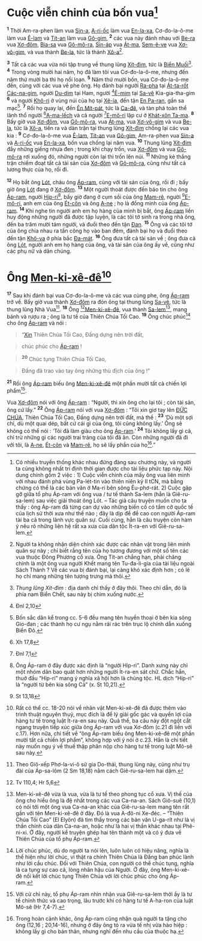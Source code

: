 # Cuộc viễn chinh của bốn vua[^1-edf56d76-013e-4ba1-93fc-80c40c06eb4b]
<sup><b>1</b></sup> Thời Am-ra-phen làm vua [Sin-a](), [A-ri-ốc]() làm vua [En-la-xa](), Cơ-đo-la-ô-me làm vua [Ê-lam]() và [Tít-an]() làm vua [Gô-gim](), <sup><b>2</b></sup> các vua này đánh nhau với [Be-ra]() vua [Xơ-đôm](), [Bia-sa]() vua [Gô-mô-ra](), [Sin-áp]() vua [Át-ma](), [Sem-ê-ve]() vua [Xơ-vô-gim](), và vua thành [Be-la](), tức là thành [Xô-a]()[^2-edf56d76-013e-4ba1-93fc-80c40c06eb4b].

<sup><b>3</b></sup> Tất cả các vua vừa nói tập trung về thung lũng [Xít-đim](), tức là [Biển Muối]()[^3-edf56d76-013e-4ba1-93fc-80c40c06eb4b]. <sup><b>4</b></sup> Trong vòng mười hai năm, họ đã làm tôi vua Cơ-đo-la-ô-me, nhưng đến năm thứ mười ba thì họ nổi loạn. <sup><b>5</b></sup> Năm thứ mười bốn, vua Cơ-đo-la-ô-me đến, cùng với các vua về phe ông. Họ đánh bại người [Ra-pha]() tại [Át-ta-rốt Các-na-gim](), người [Du-dim]() tại Ham, người [^1@-edf56d76-013e-4ba1-93fc-80c40c06eb4b][Ê-mim]() tại [Sa-vê]() Kia-gia-tha-gim <sup><b>6</b></sup> và người [Khô-ri]() ở vùng núi của họ tại [Xê-ia](), đến tận [En Pa-ran](), gần sa mạc[^4-edf56d76-013e-4ba1-93fc-80c40c06eb4b]. <sup><b>7</b></sup> Rồi họ quay lại, đến [Ên Mít-pát](), tức là [Ca-đê](), và tàn phá toàn thể lãnh thổ người [^2@-edf56d76-013e-4ba1-93fc-80c40c06eb4b][A-ma-lếch]() và cả người [^3@-edf56d76-013e-4ba1-93fc-80c40c06eb4b][E-mô-ri]() lập cư ở [Khát-xôn Ta-ma](). <sup><b>8</b></sup> Bấy giờ vua [Xơ-đôm](), vua [Gô-mô-ra](), vua [Át-ma](), vua [Xơ-vô-gim]() và vua [Be-la](), tức là [Xô-a](), tiến ra và dàn trận tại thung lũng [Xít-đim]() chống lại các vua kia : <sup><b>9</b></sup> Cơ-đo-la-ô-me vua [Ê-lam](), [Tít-an]() vua [Gô-gim](), Am-ra-phen vua [Sin-a]() và [A-ri-ốc]() vua [En-la-xa](), bốn vua chống lại năm vua. <sup><b>10</b></sup> Thung lũng [Xít-đim]() đầy những giếng nhựa đen ; trong khi chạy trốn, vua [Xơ-đôm]() và vua [Gô-mô-ra]() rơi xuống đó, những người còn lại thì trốn lên núi. <sup><b>11</b></sup> Những kẻ thắng trận chiếm đoạt tất cả tài sản của [Xơ-đôm]() và [Gô-mô-ra](), cũng như tất cả lương thực của họ, rồi đi.

<sup><b>12</b></sup> Họ bắt ông [Lót](), cháu ông [Áp-ram](), cùng với tài sản của ông, rồi đi ; bấy giờ ông [Lót]() đang ở [Xơ-đôm](). <sup><b>13</b></sup> Một người thoát được đến báo tin cho ông [Áp-ram](), người [Híp-ri]()[^5-edf56d76-013e-4ba1-93fc-80c40c06eb4b], bấy giờ đang ở cụm sồi của ông [Mam-rê](), người [^4@-edf56d76-013e-4ba1-93fc-80c40c06eb4b][E-mô-ri](), anh em của ông [Ét-côn]() và ông [A-ne]() ; họ là đồng minh của ông [Áp-ram](). <sup><b>14</b></sup> Khi nghe tin người anh em họ hàng của mình bị bắt, ông [Áp-ram]() liền huy động những người đã được tập luyện, là các tôi tớ sinh ra trong nhà ông, đến ba trăm mười tám người, và đuổi theo đến tận [Đan](). <sup><b>15</b></sup> Ông và các tôi tớ của ông chia nhau ra tấn công họ vào ban đêm, đánh bại họ và đuổi theo đến tận [Khô-va]() ở phía bắc [Đa-mát](). <sup><b>16</b></sup> Ông đưa tất cả tài sản về ; ông đưa cả ông [Lót](), người anh em họ hàng của ông, và tài sản của ông ấy về, cũng như các phụ nữ và dân chúng.


# Ông [Men-ki-xê-đê]()[^6-edf56d76-013e-4ba1-93fc-80c40c06eb4b]
<sup><b>17</b></sup> Sau khi đánh bại vua Cơ-đo-la-ô-me và các vua cùng phe, ông [Áp-ram]() trở về. Bấy giờ vua thành [Xơ-đôm]() ra đón ông tại thung lũng [Sa-vê](), tức là thung lũng Nhà Vua[^7-edf56d76-013e-4ba1-93fc-80c40c06eb4b]. <sup><b>18</b></sup> Ông [^5@-edf56d76-013e-4ba1-93fc-80c40c06eb4b][Men-ki-xê-đê](), vua thành [Sa-lem]()[^8-edf56d76-013e-4ba1-93fc-80c40c06eb4b], mang bánh và rượu ra ; ông là tư tế của Thiên Chúa Tối Cao. <sup><b>19</b></sup> Ông chúc phúc[^9-edf56d76-013e-4ba1-93fc-80c40c06eb4b] cho ông [Áp-ram]() và nói :


> “[Xin]() Thiên Chúa Tối Cao, Đấng dựng nên trời đất,
>


> chúc phúc cho [Áp-ram]() !
>


> <sup><b>20</b></sup> Chúc tụng Thiên Chúa Tối Cao,
>


> Đấng đã trao vào tay ông những thù địch của ông !”
>

<sup><b>21</b></sup> Rồi ông [Áp-ram]() biếu ông [Men-ki-xê-đê]() một phần mười tất cả chiến lợi phẩm[^10-edf56d76-013e-4ba1-93fc-80c40c06eb4b].

Vua [Xơ-đôm]() nói với ông [Áp-ram]() : “Người, thì xin ông cho lại tôi ; còn tài sản, ông cứ lấy.” <sup><b>22</b></sup> Ông [Áp-ram]() nói với vua [Xơ-đôm]() : “Tôi xin giơ tay lên [ĐỨC CHÚA](), Thiên Chúa Tối Cao, Đấng dựng nên trời đất, mà thề : <sup><b>23</b></sup> ‘Dù một sợi chỉ, dù một quai dép, bất cứ cái gì của ông, tôi cũng không lấy.’ Ông sẽ không có thể nói : ‘Tôi đã làm giàu cho ông [Áp-ram]().’ <sup><b>24</b></sup> Tôi không lấy gì cả, chỉ trừ những gì các người trai tráng của tôi đã ăn. Còn những người đã đi với tôi, là [A-ne](), [Ét-côn]() và [Mam-rê](), họ sẽ lấy phần của họ[^11-edf56d76-013e-4ba1-93fc-80c40c06eb4b].”

[^1-edf56d76-013e-4ba1-93fc-80c40c06eb4b]: Có nhiều truyền thống khác nhau đứng đàng sau chương này, và người ta cũng không nhất trí định thời gian được cho tài liệu phức tạp này. Nội dung chính gồm 2 việc : 1) Cuộc viễn chinh của mấy ông vua liên minh với nhau đánh phá vùng Pa-lét-tin vào thiên niên kỷ II tCN, mà bằng chứng có thể là các bản văn ở Ma-ri bên sông Êu-phơ-rát. 2) Cuộc gặp gỡ giữa tổ phụ Áp-ram với ông vua / tư tế thành Sa-lem (hẳn là Giê-ru-sa-lem) sau việc giải thoát ông Lót. – Tác giả câu truyện muốn cho ta thấy : ông Áp-ram đã từng can dự vào những biến cố có tầm cỡ quốc tế của lịch sử thời xưa như thế nào ; đây là dịp để đề cao con người Áp-ram tài ba cả trong lãnh vực quân sự. Cuối cùng, hẳn là câu truyện còn hàm ý nêu rõ những liên hệ rất xa xưa của dân tộc Ít-ra-en với Giê-ru-sa-lem.
[^2-edf56d76-013e-4ba1-93fc-80c40c06eb4b]: Người ta không nhận diện chính xác được các nhân vật trong liên minh quân sự này ; chỉ biết rằng tên của họ tương đương với một số tên các vua thuộc Đông Phương cổ xưa. Ông Tít-an chẳng hạn, phải chăng chính là một ông vua người Khết mang tên Tu-đa-li-gia của tài liệu ngoài Sách Thánh ? Về các vua bị đánh bại, lại càng khó xác định hơn ; có lẽ họ chỉ mang những tên tượng trưng mà thôi.
[^3-edf56d76-013e-4ba1-93fc-80c40c06eb4b]: *Thung lũng Xít-đim* : địa danh chỉ thấy ở đây thôi. Theo chỉ dẫn, đó là phía nam Biển Chết, sau này bị chìm xuống nước.
[^4-edf56d76-013e-4ba1-93fc-80c40c06eb4b]: Bốn sắc dân kể trong cc. 5-6 đều mang tên huyền thoại ở bên kia sông Gio-đan ; các thành họ cư ngụ nằm rải rác trên trục lộ chính dẫn xuống Biển Đỏ.
[^5-edf56d76-013e-4ba1-93fc-80c40c06eb4b]: Ông Áp-ram ở đây được xác định là “người Híp-ri”. Danh xưng này chỉ một nhóm dân bao quát hơn những người Ít-ra-en sát chữ. Chắc hẳn, thuở đầu “Híp-ri” mang ý nghĩa xã hội hơn là chủng tộc. HL dịch “Híp-ri” là “người từ bên kia sông Cả” (x. St 10,21).
[^6-edf56d76-013e-4ba1-93fc-80c40c06eb4b]: Rất có thể cc. 18-20 nói về nhân vật Men-ki-xê-đê đã được thêm vào trình thuật nguyên thuỷ, mục đích là để lý giải gốc gác và quyền lợi của hàng tư tế trong luật Ít-ra-en sau này. Quả thế, ba câu này đột ngột cắt ngang truyện tiếp xúc giữa ông Áp-ram với vua Xơ-đôm (c.21 đi liền với c.17). Hơn nữa, chi tiết về “ông Áp-ram biếu ông Men-ki-xê-đê một phần mười tất cả chiến lợi phẩm”, không hợp với ý nói ở c.23. Hẳn là chi tiết này muốn ngụ ý về thuế thập phân nộp cho hàng tư tế trong luật Mô-sê sau này.
[^7-edf56d76-013e-4ba1-93fc-80c40c06eb4b]: Theo Giô-xếp Phơ-la-vi-ô sử gia Do-thái, thung lũng này, cũng như trụ đài của Áp-sa-lôm (2 Sm 18,18) nằm cách Giê-ru-sa-lem hai dặm.
[^8-edf56d76-013e-4ba1-93fc-80c40c06eb4b]: Men-ki-xê-đê vừa là vua, vừa là tư tế theo phong tục cổ xưa. Vị thế của ông cho hiểu ông là đệ nhất trong các vua Ca-na-an. Sách Giô-suê (10,1) có nói tới một ông vua Ca-na-an khác của Giê-ru-sa-lem mang tên rất gần với tên Men-ki-xê-đê ở đây. Đó là vua A-đô-ni Xe-đéc. – “Thiên Chúa Tối Cao” (El Elyôn) đã tìm thấy trong các bản văn U-ga-rít như là vị thần chính của dân Ca-na-an, hoặc như là hai vị thần khác nhau tại Phê-ni-xi. Ở đây, người kể truyện ghép hai tên thành một và có ý đưa về Thiên Chúa của tổ phụ Áp-ram.
[^9-edf56d76-013e-4ba1-93fc-80c40c06eb4b]: Lời chúc phúc, dù do người ta nói lên, luôn luôn có hiệu năng, nghĩa là thể hiện như lời chúc, vì thật ra chính Thiên Chúa là Đấng ban phúc lành như lời cầu chúc. Đối với Thiên Chúa, con người có thể chúc tụng, nghĩa là ca tụng sự cao cả, lòng nhân hậu của Người. Ở đây, ông Men-ki-xê-đê nối kết lời chúc tụng Thiên Chúa với lời chúc phúc cho ông Áp-ram.
[^10-edf56d76-013e-4ba1-93fc-80c40c06eb4b]: Với cử chỉ này, tổ phụ Áp-ram nhìn nhận vua Giê-ru-sa-lem thời ấy là tư tế chính thức và cao trọng, lâu trước khi có hàng tư tế A-ha-ron của luật Mô-sê (Hr 7,4-7).
[^11-edf56d76-013e-4ba1-93fc-80c40c06eb4b]: Trong hoàn cảnh khác, ông Áp-ram cũng nhận quà người ta tặng cho ông (12,16 ; 20,14-16), nhưng ở đây ông tỏ ra vừa tế nhị vừa hào hiệp : không lấy gì cho bản thân, nhưng nghĩ đến nhu cầu của thuộc hạ.
[^1@-edf56d76-013e-4ba1-93fc-80c40c06eb4b]: Đnl 2,10
[^2@-edf56d76-013e-4ba1-93fc-80c40c06eb4b]: Xh 17,8
[^3@-edf56d76-013e-4ba1-93fc-80c40c06eb4b]: Đnl 7,1
[^4@-edf56d76-013e-4ba1-93fc-80c40c06eb4b]: St 13,18
[^5@-edf56d76-013e-4ba1-93fc-80c40c06eb4b]: Tv 110,4; Hr 5,6